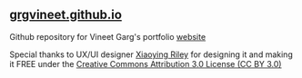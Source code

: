 ## [grgvineet.github.io](https://grgvineet.github.io)

Github repository for Vineet Garg's portfolio [website](https://grgvineet.github.io)

Special thanks to UX/UI designer [Xiaoying Riley](https://twitter.com/3rdwave_themes) for designing it and making it FREE under the [Creative Commons Attribution 3.0 License (CC BY 3.0)](http://creativecommons.org/licenses/by/3.0/)
